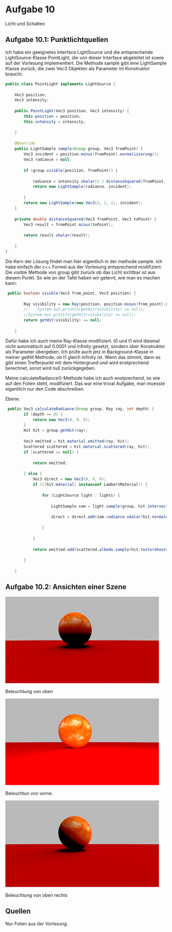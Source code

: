 # Aufgabe 10

Licht und Schatten

## Aufgabe 10.1: Punktlichtquellen

Ich habe ein geeignetes Interface LightSource und die entsprechende LightSource-Klasse PointLight, die von dieser Interface abgeleitet ist sowie auf der Vorlesung implementiert. Die Methode sample gibt eine LightSample Klasse zurück, die zwei Vec3 Objekten als Parameter im Konstruktor braucht. 

```java
public class PointLight implements LightSource {

    Vec3 position;
    Vec3 intensity;

    public PointLight(Vec3 position, Vec3 intensity) {
        this.position = position;
        this.intensity = intensity;

    }

    @Override
    public LightSample sample(Group group, Vec3 fromPoint) {
        Vec3 incident = position.minus(fromPoint).normalisierung();
        Vec3 radiance = null;

        if (group.visible(position, fromPoint)) {

            radiance = intensity.skalar(1 / distanceSquared(fromPoint, position));
            return new LightSample(radiance, incident);

        }
        return new LightSample(new Vec3(1, 1, 1), incident);
    }

    private double distanceSquared(Vec3 fromPoint, Vec3 toPoint) {
        Vec3 result = fromPoint.minus(toPoint);

        return result.skalar(result);

    }
}
```

Die Kern der Lösung findet man hier eigentlich in der methode sample. Ich habe einfach der c++ Formel aus der Vorlesung entsprechend modifiziert. Die visible Methode von group gibt zurück ob das Licht sichtbar ist aus diesem Punkt. So wie an der Tafel haben wir gelernt, wie man es machen kann:

```java
 public boolean visible(Vec3 from_point, Vec3 position) {

        Ray visibility = new Ray(position, position.minus(from_point).normalisierung(), 0.00001, position.minus(from_point).laenge());
        //    System.out.println(getHit(visibility) == null);
        //System.out.println(getHit(visibility) == null);
        return getHit(visibility) == null;

    }
```
Dafür habe ich auch meine Ray-Klasse modifiziert. t0 und t1 wird diesmal nicht automatisch auf 0.0001 und infinity gesetzt, sondern über Konstruktor als Parameter übergeben. Ich prüfe auch jetz in Background-Klasse in meiner getHit Methode, ob t1 gleich infinity ist. Wenn das stimmt, dann es gibt einen Trefferpunkt mit dem Hintergrund und wird enstprechend berechnet, sonst wird null zurückgegeben. 

Meine calculateRadiance()-Methode habe ich auch enstprechend, so wie auf den Folien steht, modifiziert. Das war eine trivial Aufgabe, man muesste eigentlich nur den Code abschreiben.

Ebene:
```java
 public Vec3 calculateRadiance(Group group, Ray ray, int depth) {
        if (depth == 0) {
            return new Vec3(0, 0, 0);
        }
        Hit hit = group.getHit(ray);

        Vec3 emitted = hit.material.emitted(ray, hit);
        Scattered scattered = hit.material.scattered(ray, hit);
        if (scattered == null) {

            return emitted;

        } else {
            Vec3 direct = new Vec3(0, 0, 0);
            if (((hit.material) instanceof LambertMaterial)) {

                for (LightSource light : lights) {

                    LightSample sam = light.sample(group, hit.intersection);

                    direct = direct.add(sam.radiance.skalar(hit.normalenvektor.skalar(sam.incident)));

                }

            }

            return emitted.add(scattered.albedo.sample(hit.texturekoordinaten)).elementaryMultiply(direct.add(calculateRadiance(group, scattered.scattered, depth - 1)));

        }

    }
```

## Aufgabe 10.2: Ansichten einer Szene 

![](a10-1.png)

Beleuchtung von oben

![](a10-2.png)

Beleuchtun von vorne. 

![](a10-3.png)

Beleuchtung von oben rechts

## Quellen
Nur Folien aus der Vorlesung.
